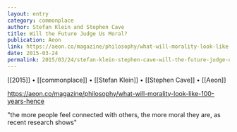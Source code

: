 ```yaml
---
layout: entry
category: commonplace
author: Stefan Klein and Stephen Cave
title: Will the Future Judge Us Moral?
publication: Aeon
link: https://aeon.co/magazine/philosophy/what-will-morality-look-like-100-years-hence
date: 2015-03-24
permalink: 2015/03/24/stefan-klein-stephen-cave-will-the-future-judge-us-moral
---
```


[[2015]] • [[commonplace]] • [[Stefan Klein]] • [[Stephen Cave]] • [[Aeon]]

https://aeon.co/magazine/philosophy/what-will-morality-look-like-100-years-hence

"the more people feel connected with others, the more moral they are, as recent research shows"
 
 
